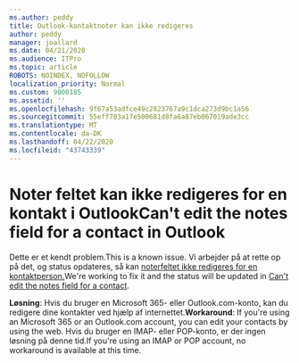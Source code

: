 ```yaml
---
ms.author: peddy
title: Outlook-kontaktnoter kan ikke redigeres
author: peddy
manager: joallard
ms.date: 04/21/2020
ms.audience: ITPro
ms.topic: article
ROBOTS: NOINDEX, NOFOLLOW
localization_priority: Normal
ms.custom: 9000185
ms.assetid: ''
ms.openlocfilehash: 9f67a53adfce49c2823767a9c1dca273d9bc1a56
ms.sourcegitcommit: 55eff703a17e500681d8fa6a87eb067019ade3cc
ms.translationtype: MT
ms.contentlocale: da-DK
ms.lasthandoff: 04/22/2020
ms.locfileid: "43743339"
---
```

# <a name="cant-edit-the-notes-field-for-a-contact-in-outlook"></a><span data-ttu-id="4491d-102">Noter feltet kan ikke redigeres for en kontakt i Outlook</span><span class="sxs-lookup"><span data-stu-id="4491d-102">Can't edit the notes field for a contact in Outlook</span></span>
<span data-ttu-id="4491d-103">Dette er et kendt problem.</span><span class="sxs-lookup"><span data-stu-id="4491d-103">This is a known issue.</span></span> <span data-ttu-id="4491d-104">Vi arbejder på at rette op på det, og status opdateres, så kan [noterfeltet ikke redigeres for en kontaktperson.](https://support.office.com/article/fb8394ce-04ce-48b5-bae4-be46f77f10fe)</span><span class="sxs-lookup"><span data-stu-id="4491d-104">We're working to fix it and the status will be updated in [Can't edit the notes field for a contact](https://support.office.com/article/fb8394ce-04ce-48b5-bae4-be46f77f10fe).</span></span>

<span data-ttu-id="4491d-105">**Løsning**: Hvis du bruger en Microsoft 365- eller Outlook.com-konto, kan du redigere dine kontakter ved hjælp af internettet.</span><span class="sxs-lookup"><span data-stu-id="4491d-105">**Workaround**: If you're using an Microsoft 365 or an Outlook.com account, you can edit your contacts by using the web.</span></span> <span data-ttu-id="4491d-106">Hvis du bruger en IMAP- eller POP-konto, er der ingen løsning på denne tid.</span><span class="sxs-lookup"><span data-stu-id="4491d-106">If you're using an IMAP or POP account, no workaround is available at this time.</span></span>